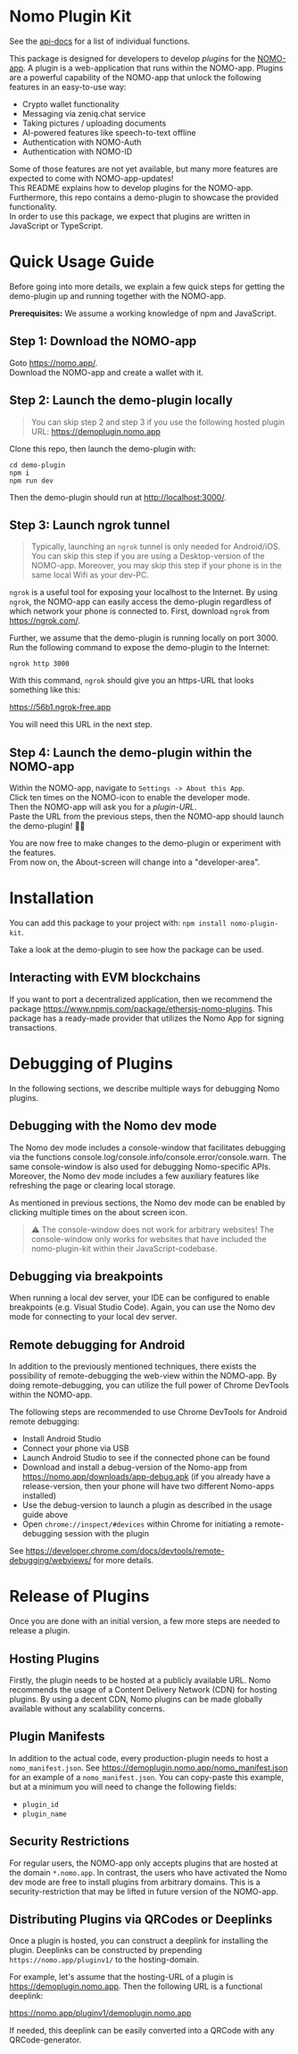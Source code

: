 # Nomo Plugin Kit

See the [api-docs](api-docs/modules.md) for a list of individual functions.

This package is designed for developers to develop _plugins_ for the [NOMO-app](https://nomo.app).
A plugin is a web-application that runs within the NOMO-app.
Plugins are a powerful capability of the NOMO-app that unlock the following features in an easy-to-use way:

- Crypto wallet functionality
- Messaging via zeniq.chat service
- Taking pictures / uploading documents
- AI-powered features like speech-to-text offline
- Authentication with NOMO-Auth
- Authentication with NOMO-ID

Some of those features are not yet available, but many more features are expected to come with NOMO-app-updates!  
This README explains how to develop plugins for the NOMO-app.  
Furthermore, this repo contains a demo-plugin to showcase the provided functionality.  
In order to use this package, we expect that plugins are written in JavaScript or TypeScript.

# Quick Usage Guide

Before going into more details, we explain a few quick steps for getting the demo-plugin up and running together with the NOMO-app.

**Prerequisites:** We assume a working knowledge of npm and JavaScript.

## Step 1: Download the NOMO-app

Goto <https://nomo.app/>.  
Download the NOMO-app and create a wallet with it.

## Step 2: Launch the demo-plugin locally

> You can skip step 2 and step 3 if you use the following hosted plugin URL: <https://demoplugin.nomo.app>

Clone this repo, then launch the demo-plugin with:

`cd demo-plugin`  
`npm i`  
`npm run dev`

Then the demo-plugin should run at <http://localhost:3000/>.

## Step 3: Launch ngrok tunnel

> Typically, launching an `ngrok` tunnel is only needed for Android/iOS.
> You can skip this step if you are using a Desktop-version of the NOMO-app.
> Moreover, you may skip this step if your phone is in the same local Wifi as your dev-PC.

`ngrok` is a useful tool for exposing your localhost to the Internet.
By using `ngrok`, the NOMO-app can easily access the demo-plugin regardless of which network your phone is connected to.
First, download `ngrok` from <https://ngrok.com/>.

Further, we assume that the demo-plugin is running locally on port 3000.
Run the following command to expose the demo-plugin to the Internet:

`ngrok http 3000`

With this command, `ngrok` should give you an https-URL that looks something like this:

<https://56b1.ngrok-free.app>

You will need this URL in the next step.

## Step 4: Launch the demo-plugin within the NOMO-app

Within the NOMO-app, navigate to `Settings -> About this App`.  
Click ten times on the NOMO-icon to enable the developer mode.  
Then the NOMO-app will ask you for a _plugin-URL_.  
Paste the URL from the previous steps, then the NOMO-app should launch the demo-plugin! 🚀🚀

You are now free to make changes to the demo-plugin or experiment with the features.  
From now on, the About-screen will change into a "developer-area".

# Installation

You can add this package to your project with: `npm install nomo-plugin-kit`.

Take a look at the demo-plugin to see how the package can be used.

## Interacting with EVM blockchains

If you want to port a decentralized application, then we recommend the package https://www.npmjs.com/package/ethersjs-nomo-plugins.
This package has a ready-made provider that utilizes the Nomo App for signing transactions.

# Debugging of Plugins

In the following sections, we describe multiple ways for debugging Nomo plugins.

## Debugging with the Nomo dev mode

The Nomo dev mode includes a console-window that facilitates debugging via the functions console.log/console.info/console.error/console.warn.
The same console-window is also used for debugging Nomo-specific APIs.
Moreover, the Nomo dev mode includes a few auxiliary features like refreshing the page or clearing local storage.

As mentioned in previous sections, the Nomo dev mode can be enabled by clicking multiple times on the about screen icon.

> :warning: The console-window does not work for arbitrary websites! The console-window only works for websites that have included the nomo-plugin-kit within their JavaScript-codebase.

## Debugging via breakpoints

When running a local dev server, your IDE can be configured to enable breakpoints (e.g. Visual Studio Code).
Again, you can use the Nomo dev mode for connecting to your local dev server.

## Remote debugging for Android

In addition to the previously mentioned techniques, there exists the possibility of remote-debugging the web-view within the NOMO-app.
By doing remote-debugging, you can utilize the full power of Chrome DevTools within the NOMO-app.

The following steps are recommended to use Chrome DevTools for Android remote debugging:

- Install Android Studio
- Connect your phone via USB
- Launch Android Studio to see if the connected phone can be found
- Download and install a debug-version of the Nomo-app from <https://nomo.app/downloads/app-debug.apk> (if you already have a release-version, then your phone will have two different Nomo-apps installed)
- Use the debug-version to launch a plugin as described in the usage guide above
- Open `chrome://inspect/#devices` within Chrome for initiating a remote-debugging session with the plugin

See <https://developer.chrome.com/docs/devtools/remote-debugging/webviews/> for more details.

# Release of Plugins

Once you are done with an initial version, a few more steps are needed to release a plugin.

## Hosting Plugins

Firstly, the plugin needs to be hosted at a publicly available URL.
Nomo recommends the usage of a Content Delivery Network (CDN) for hosting plugins.
By using a decent CDN, Nomo plugins can be made globally available without any scalability concerns.

## Plugin Manifests

In addition to the actual code, every production-plugin needs to host a `nomo_manifest.json`.
See <https://demoplugin.nomo.app/nomo_manifest.json> for an example of a `nomo_manifest.json`.
You can copy-paste this example, but at a minimum you will need to change the following fields:

- `plugin_id`
- `plugin_name`

## Security Restrictions

For regular users, the NOMO-app only accepts plugins that are hosted at the domain `*.nomo.app`.
In contrast, the users who have activated the Nomo dev mode are free to install plugins from arbitrary domains.
This is a security-restriction that may be lifted in future version of the NOMO-app.

## Distributing Plugins via QRCodes or Deeplinks

Once a plugin is hosted, you can construct a deeplink for installing the plugin.
Deeplinks can be constructed by prepending `https://nomo.app/pluginv1/` to the hosting-domain.

For example, let's assume that the hosting-URL of a plugin is <https://demoplugin.nomo.app>.
Then the following URL is a functional deeplink:

<https://nomo.app/pluginv1/demoplugin.nomo.app>

If needed, this deeplink can be easily converted into a QRCode with any QRCode-generator.
